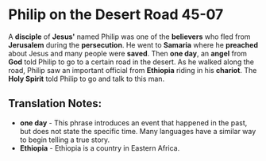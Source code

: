 Philip on the Desert Road 45-07
=================================


A **disciple** of **Jesus'** named Philip was one of the **believers** who
fled from **Jerusalem** during the **persecution**. He went to **Samaria**
where he **preached** about Jesus and many people were **saved**. Then
**one day**, an **angel** from **God** told Philip to go to a certain
road in the desert. As he walked along the road, Philip saw an important
official from **Ethiopia** riding in his **chariot**. The **Holy Spirit**
told Philip to go and talk to this man.

Translation Notes:
------------------

-   **one day** - This phrase introduces an event that happened in the
    past, but does not state the specific time. Many languages have a
    similar way to begin telling a true story.
-   **Ethiopia** - Ethiopia is a country in Eastern Africa.

